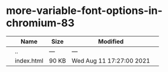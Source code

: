 # more-variable-font-options-in-chromium-83

<table><thead><tr class="header"><th></th><th>Name</th><th>Size</th><th>Modified</th><th></th></tr></thead><tbody><tr class="odd"><td></td><td><span class="goup">..</span></td><td>—</td><td>—</td><td></td></tr><tr class="even"><td></td><td><span class="name">index.html</span></td><td>90 KB</td><td>Wed Aug 11 17:27:00 2021</td><td></td></tr></tbody></table>
